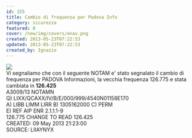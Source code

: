 ```yaml
---
id: 155
title: Cambio di frequenza per Padova Info
category: sicurezza
featured: 0
cover: /new/img/covers/enav.png
created: 2013-05-23T07:22:53
updated: 2013-05-23T07:22:53
created_by: Ignazio
---
```


<div class="flex flex-col sm:flex-row">
    <div>
        <img src="/new/img/covers/enav.png" class="max-w-[200px]"/>
    </div>
    <div class="leading-6">
        Vi segnaliamo che con il seguente NOTAM e' stato segnalato il cambio di frequenza per PADOVA Informazioni, la vecchia frequenza 126.775 e stata cambiata in <strong class="text-lg">126.425</strong>
        <br class="mb-3" />
        A3009/13 NOTAMN<br class="mb-2" />
        Q) LIXX/QCAXX/IV/B/E/000/999/4540N01158E170<br class="mb-2" />
        A) LIBB LIMM LIRR B) 1305162000 C) PERM<br class="mb-2" />
        E) REF AIP ENR 2.1.1.1-9<br class="mb-2" />
        126.775 CHANGE TO READ 126.425<br class="mb-2" />
        CREATED: 09 May 2013 21:23:00<br class="mb-2" />
        SOURCE: LIIAYNYX<br class="mb-2" />
    </div>
</div>
